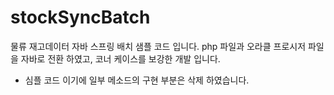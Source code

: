 # stockSyncBatch

물류 재고데이터 자바 스프링 배치 샘플 코드 입니다. php 파일과 오라클 프로시저 파일을 자바로 전환 하였고, 코너 케이스를 보강한 개발 입니다.
  - 심플 코드 이기에 일부 메소드의 구현 부분은 삭제 하였습니다.